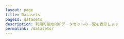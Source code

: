 ```yaml
---
layout: page
title: Datasets
pageId: datasets
description: 利用可能なRDFデータセットの一覧を表示します
permalink: /datasets/
---
```


<div id="DatasetsListView"></div>

<script>
document.addEventListener('DOMContentLoaded', function() {
  loadDatasets();
});

async function loadDatasets() {
  const datasetsListView = document.getElementById('DatasetsListView');
  
  try {
    const datasetLoader = DatasetsManager.getInstance();
    const datasets = await datasetLoader.getDatasets();
    
    if (!datasets || datasets.length === 0) {
      return;
    }
    
    renderDatasets(datasets);
    datasetsListView.style.display = 'block';
    // データ取得後にソート/フィルタの初期化を行う（空の実装）
    initSortAndFilter(datasets);
    
  } catch (error) {
    console.error('Error loading datasets:', error);
  }
}

function renderDatasets(datasets) {
  const container = document.getElementById('DatasetsListView');
  const baseUrl = window.SITE_BASE_URL || '';
  // 既存内容クリア
  container.innerHTML = '';
  const ul = document.createElement('ul');
  ul.className = 'datasets';

  datasets.forEach(dataset => {
    const li = document.createElement('li');
    li.className = 'dataset';
    const datasetCard = new DatasetCard(dataset, {
      showDescription: true,
      showTags: true,
      showLink: true,
      linkBaseUrl: baseUrl,
      iconRendering: 'svgOverlap',
      showHeaderMeta: true
    });
    const cardEl = datasetCard.getElement();
    li.appendChild(cardEl);
    ul.appendChild(li);
  });

  container.appendChild(ul);
}

// 将来のソート/フィルタ初期化用（現時点は空実装）
function initSortAndFilter(datasets) {
  const sortSelect = document.getElementById('sortSelect');
  // tagSelect will be created dynamically if the layout doesn't include it
  let tagSelect = document.getElementById('tagSelect');
  const orderSelect = document.getElementById('sortOrder');
  const sortSegment = document.getElementById('sortSegment');
  const sortOrderSegment = document.getElementById('sortOrderSegment');

  // populate tag select from DatasetsManager (if available)
  (async function populateTags() {
    try {
      const mgr = DatasetsManager.getInstance();
      if (typeof mgr.getAvailableTags === 'function') {
        const tags = await mgr.getAvailableTags();
        if (!tagSelect) {
          // try to find container in layout
          const datasetsNav = document.getElementById('DatasetsListView');
          // create a small control area above the list if not present
          const ctrl = document.createElement('div');
          ctrl.className = 'datasets-controls';
          tagSelect = document.createElement('select');
          tagSelect.id = 'tagSelect';
          ctrl.appendChild(tagSelect);
          datasetsNav.parentNode.insertBefore(ctrl, datasetsNav);
        }

        // clear and add options
        tagSelect.innerHTML = '';
        const optAll = document.createElement('option');
        optAll.value = '';
        optAll.textContent = 'All tags';
        tagSelect.appendChild(optAll);
        tags.forEach(t => {
          const o = document.createElement('option');
          o.value = t.id;
          o.textContent = `${t.id} (${t.count})`;
          tagSelect.appendChild(o);
        });

        tagSelect.addEventListener('change', () => {
          applySortFilter();
        });
      }
    } catch (e) {
      console.warn('populateTags failed', e);
    }
  })();

  function applySortFilter() {
    try {
      if (!Array.isArray(datasets)) return;
      let out = datasets.slice();

      // tag filter (select)
      const tag = tagSelect ? tagSelect.value : '';
      if (tag) {
        out = out.filter((ds) => Array.isArray(ds.tags) && ds.tags.includes(tag));
      }

      // sort with order (support segmented control + toggle)
      let sortValue = 'date';
      if (sortSegment) {
        const active = sortSegment.querySelector('button.-active');
        if (active) sortValue = active.dataset.sort || sortValue;
      } else if (sortSelect) {
        sortValue = sortSelect.value;
      }
      const order = (function(){
        if (sortOrderSegment) {
          const a = sortOrderSegment.querySelector('button.-active');
          if (a) return a.dataset.order || 'desc';
        }
        if (orderSelect) return orderSelect.value;
        return 'desc';
      })();
      if (sortValue === 'name') {
        out.sort((a, b) => {
          const A = (a.title || a.id || '').toString();
          const B = (b.title || b.id || '').toString();
          return order === 'asc' ? A.localeCompare(B) : B.localeCompare(A);
        });
      } else if (sortValue === 'date') {
        out.sort((a, b) => {
          const ta = Date.parse(a.issued || '') || 0;
          const tb = Date.parse(b.issued || '') || 0;
          return order === 'asc' ? ta - tb : tb - ta; // asc: older->newer, desc: newer->older
        });
      } else if (sortValue === 'triples') {
        out.sort((a, b) => {
          const na = Number(a.triple_count || 0);
          const nb = Number(b.triple_count || 0);
          return order === 'asc' ? na - nb : nb - na;
        });
      }

      // visual debug: set attribute and log
      const container = document.getElementById('DatasetsListView');
      if (container && sortValue) container.dataset.sortedBy = sortValue;
  console.info('[Datasets] applySortFilter:', { sort: sortValue, tag: tag, count: out.length });
      if (out.length > 0) console.debug('[Datasets] first 3 ids after sort:', out.slice(0, 3).map(d => d.id || d.title));

      renderDatasets(out);
    } catch (err) {
      console.error('applySortFilter error', err);
    }
  }

  if (sortSelect) sortSelect.addEventListener('change', applySortFilter);
  if (orderSelect) orderSelect.addEventListener('change', applySortFilter);
  // segmented control handlers
  if (sortSegment) {
    sortSegment.addEventListener('click', (e) => {
      const btn = e.target.closest('button');
      if (!btn) return;
      // update active
      Array.from(sortSegment.querySelectorAll('button')).forEach(b => {
        b.classList.toggle('-active', b === btn);
        b.setAttribute('aria-pressed', b === btn ? 'true' : 'false');
      });
      applySortFilter();
    });
  }
  if (sortOrderSegment) {
    sortOrderSegment.addEventListener('click', (e) => {
      const btn = e.target.closest('button');
      if (!btn) return;
      Array.from(sortOrderSegment.querySelectorAll('button')).forEach(b => {
        b.classList.toggle('-active', b === btn);
        b.setAttribute('aria-pressed', b === btn ? 'true' : 'false');
      });
      applySortFilter();
    });
  }

  // run once to reflect current control values and to verify handler wiring
  try {
    applySortFilter();
  } catch (e) {
    // swallow - already logged inside
  }
}

</script>

